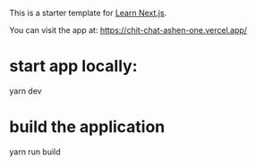 This is a starter template for [Learn Next.js](https://nextjs.org/learn).

You can visit the app at: https://chit-chat-ashen-one.vercel.app/

# start app locally:
  yarn dev

# build the application 
yarn run build

